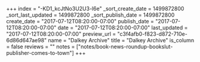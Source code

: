 +++
index = "-KD1_kcJtNo3U2U3-l6e"
_sort_create_date = 1499872800
_sort_last_updated = 1499872800
_sort_publish_date = 1499872800
create_date = "2017-07-12T08:20:00-07:00"
publish_date = "2017-07-12T08:20:00-07:00"
date = "2017-07-12T08:20:00-07:00"
last_updated = "2017-07-12T08:20:00-07:00"
preview_url = "c3f4afb0-f823-d872-710e-6d86d647ae98"
name = "Dalkey Archive"
title = "Dalkey Archive"
is_column = false
reviews = ""
notes = ["notes/book-news-roundup-bookslut-publisher-comes-to-town"]
+++

